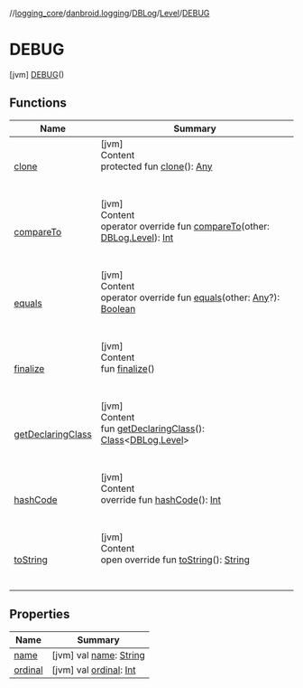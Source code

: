 //[logging_core](../../../../../index.md)/[danbroid.logging](../../../index.md)/[DBLog](../../index.md)/[Level](../index.md)/[DEBUG](index.md)



# DEBUG  
 [jvm] [DEBUG](index.md)()  
   


## Functions  
  
|  Name |  Summary | 
|---|---|
| <a name="kotlin/Enum/clone/#/PointingToDeclaration/"></a>[clone](../-e-r-r-o-r/index.md#%5Bkotlin%2FEnum%2Fclone%2F%23%2FPointingToDeclaration%2F%5D%2FFunctions%2F2113904743)| <a name="kotlin/Enum/clone/#/PointingToDeclaration/"></a>[jvm]  <br>Content  <br>protected fun [clone](../-e-r-r-o-r/index.md#%5Bkotlin%2FEnum%2Fclone%2F%23%2FPointingToDeclaration%2F%5D%2FFunctions%2F2113904743)(): [Any](https://kotlinlang.org/api/latest/jvm/stdlib/kotlin/-any/index.html)  <br><br><br>|
| <a name="kotlin/Enum/compareTo/#danbroid.logging.DBLog.Level/PointingToDeclaration/"></a>[compareTo](../-e-r-r-o-r/index.md#%5Bkotlin%2FEnum%2FcompareTo%2F%23danbroid.logging.DBLog.Level%2FPointingToDeclaration%2F%5D%2FFunctions%2F2113904743)| <a name="kotlin/Enum/compareTo/#danbroid.logging.DBLog.Level/PointingToDeclaration/"></a>[jvm]  <br>Content  <br>operator override fun [compareTo](../-e-r-r-o-r/index.md#%5Bkotlin%2FEnum%2FcompareTo%2F%23danbroid.logging.DBLog.Level%2FPointingToDeclaration%2F%5D%2FFunctions%2F2113904743)(other: [DBLog.Level](../index.md)): [Int](https://kotlinlang.org/api/latest/jvm/stdlib/kotlin/-int/index.html)  <br><br><br>|
| <a name="kotlin/Enum/equals/#kotlin.Any?/PointingToDeclaration/"></a>[equals](../-e-r-r-o-r/index.md#%5Bkotlin%2FEnum%2Fequals%2F%23kotlin.Any%3F%2FPointingToDeclaration%2F%5D%2FFunctions%2F2113904743)| <a name="kotlin/Enum/equals/#kotlin.Any?/PointingToDeclaration/"></a>[jvm]  <br>Content  <br>operator override fun [equals](../-e-r-r-o-r/index.md#%5Bkotlin%2FEnum%2Fequals%2F%23kotlin.Any%3F%2FPointingToDeclaration%2F%5D%2FFunctions%2F2113904743)(other: [Any](https://kotlinlang.org/api/latest/jvm/stdlib/kotlin/-any/index.html)?): [Boolean](https://kotlinlang.org/api/latest/jvm/stdlib/kotlin/-boolean/index.html)  <br><br><br>|
| <a name="kotlin/Enum/finalize/#/PointingToDeclaration/"></a>[finalize](../-e-r-r-o-r/index.md#%5Bkotlin%2FEnum%2Ffinalize%2F%23%2FPointingToDeclaration%2F%5D%2FFunctions%2F2113904743)| <a name="kotlin/Enum/finalize/#/PointingToDeclaration/"></a>[jvm]  <br>Content  <br>fun [finalize](../-e-r-r-o-r/index.md#%5Bkotlin%2FEnum%2Ffinalize%2F%23%2FPointingToDeclaration%2F%5D%2FFunctions%2F2113904743)()  <br><br><br>|
| <a name="kotlin/Enum/getDeclaringClass/#/PointingToDeclaration/"></a>[getDeclaringClass](../-e-r-r-o-r/index.md#%5Bkotlin%2FEnum%2FgetDeclaringClass%2F%23%2FPointingToDeclaration%2F%5D%2FFunctions%2F2113904743)| <a name="kotlin/Enum/getDeclaringClass/#/PointingToDeclaration/"></a>[jvm]  <br>Content  <br>fun [getDeclaringClass](../-e-r-r-o-r/index.md#%5Bkotlin%2FEnum%2FgetDeclaringClass%2F%23%2FPointingToDeclaration%2F%5D%2FFunctions%2F2113904743)(): [Class](https://docs.oracle.com/javase/8/docs/api/java/lang/Class.html)<[DBLog.Level](../index.md)>  <br><br><br>|
| <a name="kotlin/Enum/hashCode/#/PointingToDeclaration/"></a>[hashCode](../-e-r-r-o-r/index.md#%5Bkotlin%2FEnum%2FhashCode%2F%23%2FPointingToDeclaration%2F%5D%2FFunctions%2F2113904743)| <a name="kotlin/Enum/hashCode/#/PointingToDeclaration/"></a>[jvm]  <br>Content  <br>override fun [hashCode](../-e-r-r-o-r/index.md#%5Bkotlin%2FEnum%2FhashCode%2F%23%2FPointingToDeclaration%2F%5D%2FFunctions%2F2113904743)(): [Int](https://kotlinlang.org/api/latest/jvm/stdlib/kotlin/-int/index.html)  <br><br><br>|
| <a name="kotlin/Enum/toString/#/PointingToDeclaration/"></a>[toString](../-e-r-r-o-r/index.md#%5Bkotlin%2FEnum%2FtoString%2F%23%2FPointingToDeclaration%2F%5D%2FFunctions%2F2113904743)| <a name="kotlin/Enum/toString/#/PointingToDeclaration/"></a>[jvm]  <br>Content  <br>open override fun [toString](../-e-r-r-o-r/index.md#%5Bkotlin%2FEnum%2FtoString%2F%23%2FPointingToDeclaration%2F%5D%2FFunctions%2F2113904743)(): [String](https://kotlinlang.org/api/latest/jvm/stdlib/kotlin/-string/index.html)  <br><br><br>|


## Properties  
  
|  Name |  Summary | 
|---|---|
| <a name="danbroid.logging/DBLog.Level.DEBUG/name/#/PointingToDeclaration/"></a>[name](name.md)| <a name="danbroid.logging/DBLog.Level.DEBUG/name/#/PointingToDeclaration/"></a> [jvm] val [name](name.md): [String](https://kotlinlang.org/api/latest/jvm/stdlib/kotlin/-string/index.html)   <br>|
| <a name="danbroid.logging/DBLog.Level.DEBUG/ordinal/#/PointingToDeclaration/"></a>[ordinal](ordinal.md)| <a name="danbroid.logging/DBLog.Level.DEBUG/ordinal/#/PointingToDeclaration/"></a> [jvm] val [ordinal](ordinal.md): [Int](https://kotlinlang.org/api/latest/jvm/stdlib/kotlin/-int/index.html)   <br>|

